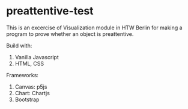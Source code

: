 # preattentive-test
This is an excercise of Visualization module in HTW Berlin for making a program to prove whether an object is preattentive.

Build with:
  1. Vanilla Javascript
  2. HTML, CSS

Frameworks: 
  1. Canvas: p5js
  2. Chart: Chartjs
  3. Bootstrap

